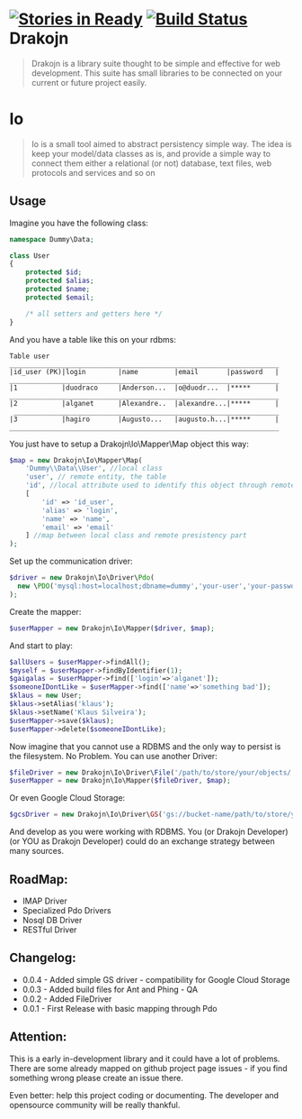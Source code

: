 [![Stories in Ready](https://badge.waffle.io/drakojn/io.png?label=ready)](https://waffle.io/drakojn/io) [![Build Status](https://travis-ci.org/drakojn/io.png)](https://travis-ci.org/drakojn/io)
Drakojn
===

> Drakojn is a library suite thought to be simple and effective for web development.
> This suite has small libraries to be connected on your current or future project easily.

Io
==

> Io is a small tool aimed to abstract persistency simple way. The idea is keep your model/data classes as is,
> and provide a simple way to connect them either a relational (or not) database, text files, web protocols and
> services and so on

Usage
---

Imagine you have the following class:

```php
namespace Dummy\Data;

class User
{
    protected $id;
    protected $alias;
    protected $name;
    protected $email;

    /* all setters and getters here */
}
```

And you have a table like this on your rdbms:

```
Table user
___________________________________________________________________
|id_user (PK)|login        |name         |email       |password   |
___________________________________________________________________
|1           |duodraco     |Anderson...  |o@duodr...  |*****      |
___________________________________________________________________
|2           |alganet      |Alexandre..  |alexandre...|*****      |
 __________________________________________________________________
|3           |hagiro       |Augusto...   |augusto.h...|*****      |
___________________________________________________________________
```

You just have to setup a Drakojn\Io\Mapper\Map object this way:

```php
$map = new Drakojn\Io\Mapper\Map(
    'Dummy\\Data\\User', //local class
    'user', // remote entity, the table
    'id', //local attribute used to identify this object through remote part
    [
        'id' => 'id_user',
        'alias' => 'login',
        'name' => 'name',
        'email' => 'email'
    ] //map between local class and remote presistency part
);
```

Set up the communication driver:

```php
$driver = new Drakojn\Io\Driver\Pdo(
  new \PDO('mysql:host=localhost;dbname=dummy','your-user','your-password')
);
```

Create the mapper:

```php
$userMapper = new Drakojn\Io\Mapper($driver, $map);
```

And start to play:

```php
$allUsers = $userMapper->findAll();
$myself = $userMapper->findByIdentifier(1);
$gaigalas = $userMapper->find(['login'=>'alganet']);
$someoneIDontLike = $userMapper->find(['name'=>'something bad']);
$klaus = new User;
$klaus->setAlias('klaus');
$klaus->setName('Klaus Silveira');
$userMapper->save($klaus);
$userMapper->delete($someoneIDontLike);
```

Now imagine that you cannot use a RDBMS and the only way to persist is the filesystem. No Problem.
You can use another Driver:

```php
$fileDriver = new Drakojn\Io\Driver\File('/path/to/store/your/objects/');
$userMapper = new Drakojn\Io\Mapper($fileDriver, $map);
```

Or even Google Cloud Storage:

```php
$gcsDriver = new Drakojn\Io\Driver\GS('gs://bucket-name/path/to/store/your/objects/');
```

And develop as you were working with RDBMS.
You (or Drakojn Developer) (or YOU as Drakojn Developer) could do an exchange strategy between many sources.


RoadMap:
---
* IMAP Driver
* Specialized Pdo Drivers
* Nosql DB Driver
* RESTful Driver

Changelog:
---
* 0.0.4 - Added simple GS driver - compatibility for Google Cloud Storage
* 0.0.3 - Added build files for Ant and Phing - QA
* 0.0.2 - Added FileDriver
* 0.0.1 - First Release with basic mapping through Pdo

Attention:
---

This is a early in-development library and it could have a lot of problems. There are some already mapped on github
project page issues - if you find something wrong please create an issue there.

Even better: help this project coding or documenting. The developer and opensource community will be really thankful.
